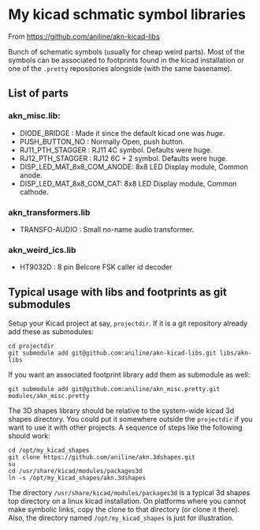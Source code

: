 # My kicad schmatic symbol libraries

From https://github.com/aniline/akn-kicad-libs

Bunch of schematic symbols (usually for cheap weird parts). Most of the symbols can be
associated to footprints found in the kicad installation or one of the `.pretty` repositories
alongside (with the same basename).

## List of parts

### akn_misc.lib:

* DIODE_BRIDGE : Made it since the default kicad one was *huge*.
* PUSH_BUTTON_NO : Normally Open, push button.
* RJ11_PTH_STAGGER : RJ11 4C symbol. Defaults were huge.
* RJ12_PTH_STAGGER : RJ12 6C + 2 symbol. Defaults were huge.
* DISP_LED_MAT_8x8_COM_ANODE: 8x8 LED Display module, Common anode.
* DISP_LED_MAT_8x8_COM_CAT: 8x8 LED Display module, Common cathode.

### akn_transformers.lib

* TRANSFO-AUDIO : Small no-name audio transformer.

### akn_weird_ics.lib

* HT9032D : 8 pin Belcore FSK caller id decoder

## Typical usage with libs and footprints as git submodules

Setup your Kicad project at say, `projectdir`. If it is a git repository already
add these as submodules:

    cd projectdir
    git submodule add git@github.com:aniline/akn-kicad-libs.git libs/akn-libs

If you want an associated footprint library add them as submodule as well:

    git submodule add git@github.com:aniline/akn_misc.pretty.git modules/akn_misc.pretty

The 3D shapes library should be relative to the system-wide kicad 3d shapes directory. You
could put it somewhere outside the `projectdir` if you want to use it with other projects.
A sequence of steps like the following should work:

    cd /opt/my_kicad_shapes
    git clone https://github.com/aniline/akn.3dshapes.git
    su 
    cd /usr/share/kicad/modules/packages3d
    ln -s /opt/my_kicad_shapes/akn.3dshapes

The directory `/usr/share/kicad/modules/packages3d` is a typical 3d shapes top directory
on a linux kicad installation. On platforms where you cannot make symbolic links, copy the
clone to that directory (or clone it there). Also, the directory named `/opt/my_kicad_shapes`
is just for illustration.
